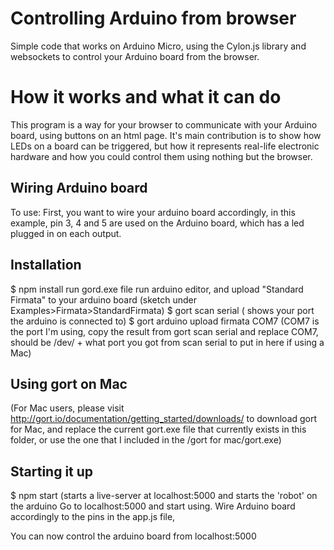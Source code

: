 # Controlling Arduino from browser

Simple code that works on Arduino Micro, using the Cylon.js library and websockets to control your Arduino board from the browser.


# How it works and what it can do
This program is a way for your browser to communicate with your Arduino board, using buttons on an html page. It's main contribution is to show how LEDs on a board can be triggered, but how it represents real-life electronic hardware and how you could control them using nothing but the browser.

## Wiring Arduino board
To use: First, you want to wire your arduino board accordingly, in this example, pin 3, 4 and 5 are used on the Arduino board, which has a led plugged in on each output. 

## Installation

$ npm install
run gord.exe file
run arduino editor, and upload "Standard Firmata" to your arduino board  (sketch under Examples>Firmata>StandardFirmata)
$ gort scan serial ( shows your port the arduino is connected to)
$ gort arduino upload firmata COM7 (COM7 is the port I'm using, copy the result from gort scan serial and replace COM7, should be /dev/ + what port you got from scan serial to put in here if using a Mac)

## Using gort on Mac
(For Mac users, please visit http://gort.io/documentation/getting_started/downloads/ to download gort for Mac, and replace the current gort.exe file that currently exists in this folder, or use the one that I included in the /gort for mac/gort.exe)

## Starting it up
$ npm start (starts a live-server at localhost:5000 and starts the 'robot' on the arduino
Go to localhost:5000 and start using. Wire Arduino board accordingly to the pins in the app.js file,

You can now control the arduino board from localhost:5000

